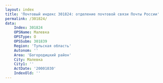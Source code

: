 ```yaml
---
layout: index
title: 'Почтовый индекс 301824: отделение почтовой связи Почты России'
permalink: /301824/
data:
    Index: 301824
    OPSName: Малевка
    OPSType: О
    OPSSubm: 301839
    Region: 'Тульская область'
    Autonom: ''
    Area: 'Богородицкий район'
    City: Малевка
    City1: ''
    ActDate: '20001030'
    IndexOld: ''
---
```


